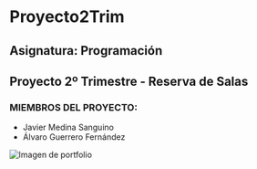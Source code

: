 # Proyecto2Trim
## Asignatura: Programación
## Proyecto 2º Trimestre - Reserva de Salas

### MIEMBROS DEL PROYECTO:
+ Javier Medina Sanguino
+ Álvaro Guerrero Fernández

![Imagen de portfolio]()


